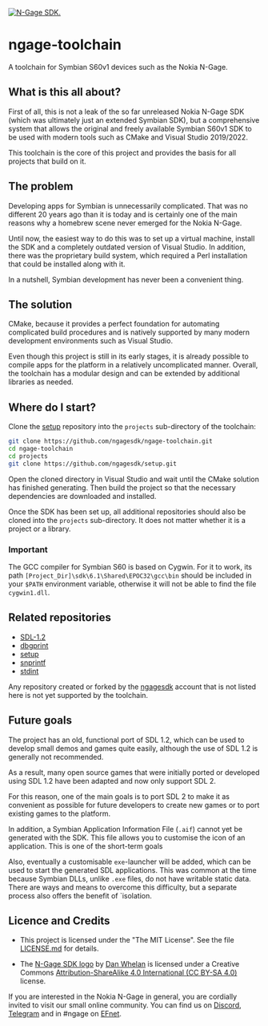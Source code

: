 [![N-Gage SDK.](https://raw.githubusercontent.com/ngagesdk/ngage-toolchain/master/media/ngagesdk-readme-header.png)](https://raw.githubusercontent.com/ngagesdk/ngage-toolchain/master/media/ngagesdk-header-2x-white.png?raw=true "N-Gage SDK.")

# ngage-toolchain

A toolchain for Symbian S60v1 devices such as the Nokia N-Gage.

## What is this all about?

First of all, this is not a leak of the so far unreleased Nokia N-Gage
SDK (which was ultimately just an extended Symbian SDK), but a
comprehensive system that allows the original and freely available
Symbian S60v1 SDK to be used with modern tools such as CMake and Visual
Studio 2019/2022.

This toolchain is the core of this project and provides the basis for
all projects that build on it.

## The problem

Developing apps for Symbian is unnecessarily complicated.  That was no
different 20 years ago than it is today and is certainly one of the main
reasons why a homebrew scene never emerged for the Nokia N-Gage.

Until now, the easiest way to do this was to set up a virtual machine,
install the SDK and a completely outdated version of Visual Studio.  In
addition, there was the proprietary build system, which required a Perl
installation that could be installed along with it.

In a nutshell, Symbian development has never been a convenient thing.

## The solution

CMake, because it provides a perfect foundation for automating
complicated build procedures and is natively supported by many modern
development environments such as Visual Studio.

Even though this project is still in its early stages, it is already
possible to compile apps for the platform in a relatively uncomplicated
manner.  Overall, the toolchain has a modular design and can be extended
by additional libraries as needed.

## Where do I start?

Clone the [setup](https://github.com/ngagesdk/setup) repository into the
`projects` sub-directory of the toolchain:

```bash
git clone https://github.com/ngagesdk/ngage-toolchain.git
cd ngage-toolchain
cd projects
git clone https://github.com/ngagesdk/setup.git
```

Open the cloned directory in Visual Studio and wait until the CMake
solution has finished generating.  Then build the project so that the
necessary dependencies are downloaded and installed.

Once the SDK has been set up, all additional repositories should also be
cloned into the `projects` sub-directory.  It does not matter whether it
is a project or a library.

### Important

The GCC compiler for Symbian S60 is based on Cygwin. For it to work, its
path `[Project_Dir]\sdk\6.1\Shared\EPOC32\gcc\bin` should be included in
your `$PATH` environment variable, otherwise it will not be able to find
the file `cygwin1.dll`.

## Related repositories

- [SDL-1.2](https://github.com/ngagesdk/SDL-1.2)
- [dbgprint](https://github.com/ngagesdk/dbgprint)
- [setup](https://github.com/ngagesdk/setup)
- [snprintf](https://github.com/ngagesdk/snprintf)
- [stdint](https://github.com/ngagesdk/stdint)

Any repository created or forked by the
[ngagesdk](https://github.com/ngagesdk) account that is not listed here
is not yet supported by the toolchain.

## Future goals

The project has an old, functional port of SDL 1.2, which can be used to
develop small demos and games quite easily, although the use of SDL 1.2
is generally not recommended.

As a result, many open source games that were initially ported or
developed using SDL 1.2 have been adapted and now only support SDL 2.

For this reason, one of the main goals is to port SDL 2 to make it as
convenient as possible for future developers to create new games or to
port existing games to the platform.

In addition, a Symbian Application Information File (`.aif`) cannot yet
be generated with the SDK.  This file allows you to customise the icon
of an application. This is one of the short-term goals

Also, eventually a customisable `exe`-launcher will be added, which can
be used to start the generated SDL applications. This was common at the
time because Symbian DLLs, unlike `.exe` files, do not have writable
static data.  There are ways and means to overcome this difficulty, but
a separate process also offers the benefit of `isolation.

## Licence and Credits

- This project is licensed under the "The MIT License".  See the file
  [LICENSE.md](LICENSE.md) for details.

- The [N-Gage SDK logo](media/) by [Dan Whelan](https://danwhelan.ie) is
  licensed under a Creative Commons [Attribution-ShareAlike 4.0
  International (CC BY-SA
  4.0)](https://creativecommons.org/licenses/by-sa/4.0/) license.

If you are interested in the Nokia N-Gage in general, you are cordially
invited to visit our small online community. You can find us on
[Discord](https://discord.gg/dbUzqJ26vs),
[Telegram](https://t.me/nokia_ngage) and in #ngage on
[EFnet](http://www.efnet.org/).
